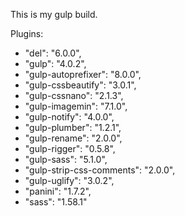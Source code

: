    This is my gulp build. 

Plugins:
- "del": "6.0.0",
- "gulp": "4.0.2",
- "gulp-autoprefixer": "8.0.0",
- "gulp-cssbeautify": "3.0.1",
- "gulp-cssnano": "2.1.3",
- "gulp-imagemin": "7.1.0",
- "gulp-notify": "4.0.0",
- "gulp-plumber": "1.2.1",
- "gulp-rename": "2.0.0",
- "gulp-rigger": "0.5.8",
- "gulp-sass": "5.1.0",
- "gulp-strip-css-comments": "2.0.0",
- "gulp-uglify": "3.0.2",
- "panini": "1.7.2",
- "sass": "1.58.1"
